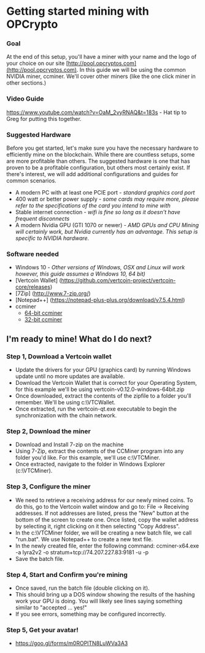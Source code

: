 # Getting started mining with OPCrypto

### Goal
At the end of this setup, you'll have a miner with your name and the logo of your choice on our site [http://pool.opcryptos.com](http://pool.opcryptos.com). In this guide we will be using the common NVIDIA miner, ccminer. We'll cover other miners (like the one click miner in other sections.)

### Video Guide
https://www.youtube.com/watch?v=OaM_2vyRNAQ&t=183s - Hat tip to Greg for putting this together.

### Suggested Hardware
Before you get started, let's make sure you have the necessary hardware to efficiently mine on the blockchain.  While there are countless setups, some are more profitable than others. The suggested hardware is one that has proven to be a profitable configuration, but others most certainly exist. If there's interest, we will add additional configurations and guides for common scenarios.

 - A modern PC with at least one PCIE port - *standard graphics cord port*
 - 400 watt or better power supply - *some cards may require more, please refer to the specifications of the card you intend to mine with*
 - Stable internet connection - *wifi is fine so long as it doesn't have frequent disconnects*
 - A modern Nvidia GPU (GTI 1070 or newer) - *AMD GPUs and CPU Mining will certainly work, but Nvidia currently has an advantage. This setup is specific to NVIDIA hardware.*
 
 ### Software needed
 - Windows 10 - *Other versions of Windows, OSX and Linux will work however, this guide assumes a Windows 10, 64 bit)*
 - [Vertcoin Wallet] (https://github.com/vertcoin-project/vertcoin-core/releases)
 - [7Zip] (http://www.7-zip.org/)
 - [Notepad++] (https://notepad-plus-plus.org/download/v7.5.4.html)
 - ccminer 
    - [64-bit ccminer](https://github.com/tpruvot/ccminer/releases/download/2.2.4-tpruvot/ccminer-x64-2.2.4-cuda9.7z)
    - [32-bit ccminer](https://github.com/tpruvot/ccminer/releases/download/2.2.4-tpruvot/ccminer-x86-2.2.4-cuda9.7z)
  
## I'm ready to mine!  What do I do next?

### Step 1, Download a Vertcoin wallet
 - Update the drivers for your GPU (graphics card) by running Windows update until no more updates are available.
 - Download the Vertcoin Wallet that is correct for your Operating System, for this example we'll be using vertcoin-v0.12.0-windows-64bit.zip
 - Once downloaded, extract the contents of the zipfile to a folder you'll remember. We'll be using c:\VTCWallet.
 - Once extracted, run the vertcoin-qt.exe executable to begin the synchronization with the chain network.
 ### Step 2, Download the miner
 - Download and Install 7-zip on the machine 
 - Using 7-Zip, extract the contents of the CCMiner program into any folder you'd like. For this example, we'll use c:\VTCMiner.
 - Once extracted, navigate to the folder in Windows Explorer (c:\VTCMiner).
 ### Step 3, Configure the miner
 - We need to retrieve a receiving address for our newly mined coins. To do this, go to the Vertcoin wallet window and go to:
    File -> Receiving addresses. 
    If not addresses are listed, press the "New" button at the bottom of the screen to create one. 
    Once listed, copy the wallet address by selecting it, right clicking on it then selecting "Copy Address".
 - In the c:\VTCMiner folder, we will be creating a new batch file, we call "run.bat". We use Notepad++ to create a new text file.
 - In the newly created file, enter the following command:
    ccminer-x64.exe -a lyra2v2 -o stratum+tcp://74.207.227.83:9181 -u <The wallet address we copied above> -p <your name>
 - Save the batch file.
### Step 4, Start and Confirm you're mining
 - Once saved, run the batch file (double clicking on it).
 - This should bring up a DOS window showing the results of the hashing work your GPU is doing. You will likely see lines saying something similar to "accepted ... yes!"
 - If you see errors, something may be configured incorrectly.
 
### Step 5, Get your avatar!
 - https://goo.gl/forms/m0ROPlTN8LuWVa3A3
